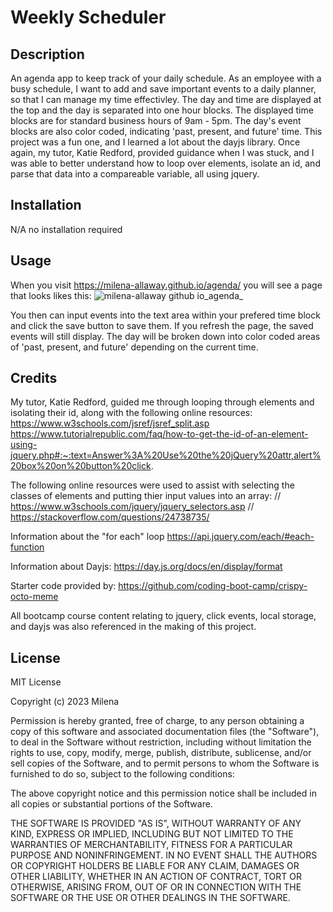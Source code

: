 # Weekly Scheduler

## Description
An agenda app to keep track of your daily schedule. As an employee with a busy schedule, I want to add and save important events to a daily planner, so that I can manage my time effectivley. The day and time are displayed at the top and the day is separated into one hour blocks. The displayed time blocks are for standard business hours of 9am - 5pm. The day's event blocks are also color coded, indicating 'past, present, and future' time. 
This project was a fun one, and I learned a lot about the dayjs library. Once again, my tutor, Katie Redford, provided guidance when I was stuck, and I was able to better understand how to loop over elements, isolate an id, and parse that data into a compareable variable, all using jquery. 

## Installation
N/A no installation required

## Usage
When you visit https://milena-allaway.github.io/agenda/ you will see a page that looks likes this:
![milena-allaway github io_agenda_](https://github.com/milena-allaway/agenda/assets/132115087/f8ac6c56-1926-49e5-9f7f-94b98e726afe)


You then can input events into the text area within your prefered time block and click the save button to save them.
If you refresh the page, the saved events will still display. The day will be broken down into color coded areas of 'past, present, and future' depending on the current time. 

## Credits
My tutor, Katie Redford, guided me through looping through elements and isolating their id, along with the following online resources:
https://www.w3schools.com/jsref/jsref_split.asp
https://www.tutorialrepublic.com/faq/how-to-get-the-id-of-an-element-using-jquery.php#:~:text=Answer%3A%20Use%20the%20jQuery%20attr,alert%20box%20on%20button%20click.

The following online resources were used to assist with selecting the classes of elements and putting thier input values into an array:
// https://www.w3schools.com/jquery/jquery_selectors.asp
  // https://stackoverflow.com/questions/24738735/

Information about the "for each" loop
https://api.jquery.com/each/#each-function

Information about Dayjs:
https://day.js.org/docs/en/display/format

Starter code provided by: https://github.com/coding-boot-camp/crispy-octo-meme

All bootcamp course content relating to jquery, click events, local storage, and dayjs was also referenced in the making of this project.

## License
MIT License

Copyright (c) 2023 Milena

Permission is hereby granted, free of charge, to any person obtaining a copy
of this software and associated documentation files (the "Software"), to deal
in the Software without restriction, including without limitation the rights
to use, copy, modify, merge, publish, distribute, sublicense, and/or sell
copies of the Software, and to permit persons to whom the Software is
furnished to do so, subject to the following conditions:

The above copyright notice and this permission notice shall be included in all
copies or substantial portions of the Software.

THE SOFTWARE IS PROVIDED "AS IS", WITHOUT WARRANTY OF ANY KIND, EXPRESS OR
IMPLIED, INCLUDING BUT NOT LIMITED TO THE WARRANTIES OF MERCHANTABILITY,
FITNESS FOR A PARTICULAR PURPOSE AND NONINFRINGEMENT. IN NO EVENT SHALL THE
AUTHORS OR COPYRIGHT HOLDERS BE LIABLE FOR ANY CLAIM, DAMAGES OR OTHER
LIABILITY, WHETHER IN AN ACTION OF CONTRACT, TORT OR OTHERWISE, ARISING FROM,
OUT OF OR IN CONNECTION WITH THE SOFTWARE OR THE USE OR OTHER DEALINGS IN THE
SOFTWARE.



